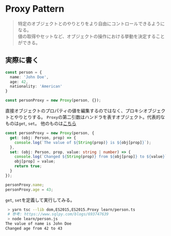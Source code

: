 # Proxy Pattern
> 特定のオブジェクトとのやりとりをより自由にコントロールできるようになる。<br>
> 値の取得やセットなど、オブジェクトの操作における挙動を決定することができる。

## 実際に書く
```ts
const person = {
  name: 'John Doe',
  age: 42,
  nationality: 'American'
}

const personProxy = new Proxy(person, {});
```
直接オブジェクトのプロパティの値を編集するのではなく、プロキシオブジェクトとやりとりする。
`Proxy`の第二引数はハンドラを表すオブジェクト。代表的なものは`get`, `set`。
他のものは[こちら](https://developer.mozilla.org/ja/docs/Web/JavaScript/Reference/Global_Objects/Proxy)

```ts
const personProxy = new Proxy(person, {
  get: (obj: Person, prop) => {
    console.log(`The value of ${String(prop)} is ${obj[prop]}`);
  },
  set: (obj: Person, prop, value: string | number) => {
    console.log(`Changed ${String(prop)} from ${obj[prop]} to ${value}`);
    obj[prop] = value;
    return true;
  }
});

personProxy.name;
personProxy.age = 43;
```

`get`, `set`を定義して実行してみる。
```bash
 > yarn tsc --lib dom,ES2015,ES2015.Proxy learn/person.ts
 # 参考: https://www.sqlpy.com/blogs/693747639
 > node learn/person.js 
The value of name is John Doe
Changed age from 42 to 43
```
